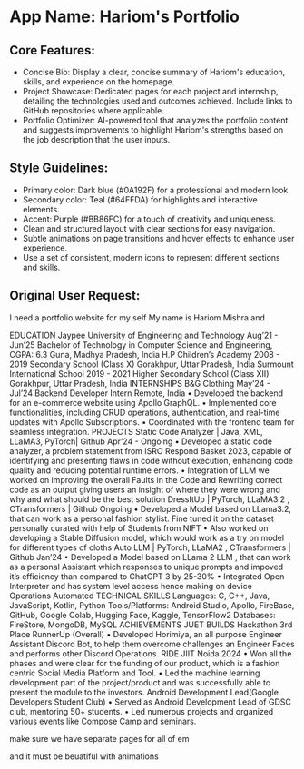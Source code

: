 # **App Name**: Hariom's Portfolio

## Core Features:

- Concise Bio: Display a clear, concise summary of Hariom's education, skills, and experience on the homepage.
- Project Showcase: Dedicated pages for each project and internship, detailing the technologies used and outcomes achieved. Include links to GitHub repositories where applicable.
- Portfolio Optimizer: AI-powered tool that analyzes the portfolio content and suggests improvements to highlight Hariom's strengths based on the job description that the user inputs.

## Style Guidelines:

- Primary color: Dark blue (#0A192F) for a professional and modern look.
- Secondary color: Teal (#64FFDA) for highlights and interactive elements.
- Accent: Purple (#BB86FC) for a touch of creativity and uniqueness.
- Clean and structured layout with clear sections for easy navigation.
- Subtle animations on page transitions and hover effects to enhance user experience.
- Use a set of consistent, modern icons to represent different sections and skills.

## Original User Request:
I need a portfolio website for my self My name is Hariom Mishra and 

EDUCATION
Jaypee University of Engineering and Technology Aug’21 - Jun’25
Bachelor of Technology in Computer Science and Engineering, CGPA: 6.3 Guna, Madhya Pradesh, India
H.P Children’s Academy 2008 - 2019
Secondary School (Class X) Gorakhpur, Uttar Pradesh, India
Surmount International School 2019 - 2021
Higher Secondary School (Class XII) Gorakhpur, Uttar Pradesh, India
INTERNSHIPS
B&G Clothing May’24 - Jul’24
Backend Developer Intern Remote, India
• Developed the backend for an e-commerce website using Apollo GraphQL.
• Implemented core functionalities, including CRUD operations, authentication, and real-time updates with Apollo
Subscriptions.
• Coordinated with the frontend team for seamless integration.
PROJECTS
Static Code Analyzer | Java, XML, LLaMA3, PyTorch| Github Apr’24 - Ongoing
• Developed a static code analyzer, a problem statement from ISRO Respond Basket 2023, capable of identifying and
presenting flaws in code without execution, enhancing code quality and reducing potential runtime errors.
• Integration of LLM we worked on improving the overall Faults in the Code and Rewriting correct code as an output
giving users an insight of where they were wrong and why and what should be the best solution
DressItUp | PyTorch, LLaMA3.2 , CTransformers | Github Ongoing
• Developed a Model based on LLama3.2, that can work as a personal fashion stylist. Fine tuned it on the dataset
personally curated with help of Students from NIFT
• Also worked on developing a Stable Diffusion model, which would work as a try on model for different types of
cloths
Auto LLM | PyTorch, LLaMA2 , CTransformers | Github Jan’24
• Developed a Model based on LLama 2 LLM , that can work as a personal Assistant which responses to unique
prompts and impoved it’s efficiency than compared to ChatGPT 3 by 25-30%
• Integrated Open Interpreter and has system level access hence making on device Operations Automated
TECHNICAL SKILLS
Languages: C, C++, Java, JavaScript, Kotlin, Python
Tools/Platforms: Android Studio, Apollo, FireBase, GitHub, Google Colab, Hugging Face, Kaggle, TensorFlow2
Databases: FireStore, MongoDB, MySQL
ACHIEVEMENTS
JUET BUILDS Hackathon 3rd Place RunnerUp (Overall)
• Developed Horimiya, an all purpose Engineer Assistant Discord Bot, to help them overcome challenges an Engineer
Faces and performs other Discord Operations.
RIDE JIIT Noida 2024
• Won all the phases and were clear for the funding of our product, which is a fashion centric Social Media Platform
and Tool.
• Led the machine learning development part of the project/product and was successfully able to present the module
to the investors.
Android Development Lead(Google Developers Student Club)
• Served as Android Development Lead of GDSC club, mentoring 50+ students.
• Led numerous projects and organized various events like Compose Camp and seminars.

make sure we have separate pages for all of em 

and it must be beuatiful with animations
  